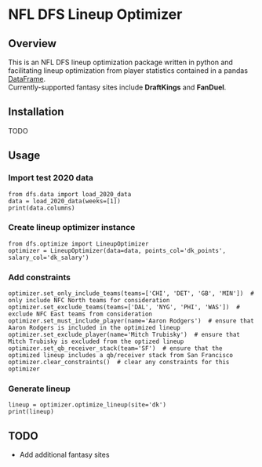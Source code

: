 # NFL DFS Lineup Optimizer

## Overview
This is an NFL DFS lineup optimization package written in python and facilitating lineup optimization from player statistics contained in a pandas [DataFrame](https://pandas.pydata.org/docs/reference/api/pandas.DataFrame.html). <br/>
Currently-supported fantasy sites include **DraftKings** and **FanDuel**.

## Installation
TODO

## Usage

### Import test 2020 data
`from dfs.data import load_2020_data`<br/>
`data = load_2020_data(weeks=[1])`<br/>
`print(data.columns)`

### Create lineup optimizer instance
`from dfs.optimize import LineupOptimizer`<br/>
`optimizer = LineupOptimizer(data=data, points_col='dk_points', salary_col='dk_salary')`

### Add constraints
`optimizer.set_only_include_teams(teams=['CHI', 'DET', 'GB', 'MIN'])  # only include NFC North teams for consideration`<br/>
`optimizer.set_exclude_teams(teams=['DAL', 'NYG', 'PHI', 'WAS'])  # exclude NFC East teams from consideration`<br/>
`optimizer.set_must_include_player(name='Aaron Rodgers')  # ensure that Aaron Rodgers is included in the optimized lineup`<br/>
`optimizer.set_exclude_player(name='Mitch Trubisky')  # ensure that Mitch Trubisky is excluded from the optized lineup`<br/>
`optimizer.set_qb_receiver_stack(team='SF')  # ensure that the optimized lineup includes a qb/receiver stack from San Francisco`<br/>
`optimizer.clear_constraints()  # clear any constraints for this optimizer`

### Generate lineup
`lineup = optimizer.optimize_lineup(site='dk')`<br/>
`print(lineup)`

## TODO
* Add additional fantasy sites
